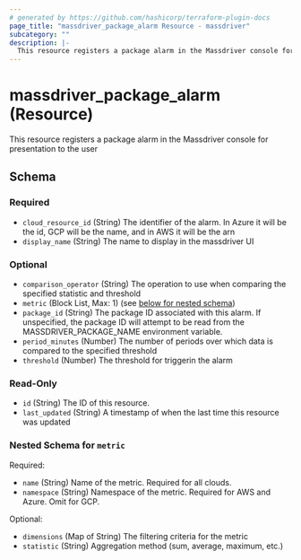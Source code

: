 ```yaml
---
# generated by https://github.com/hashicorp/terraform-plugin-docs
page_title: "massdriver_package_alarm Resource - massdriver"
subcategory: ""
description: |-
  This resource registers a package alarm in the Massdriver console for presentation to the user
---
```


# massdriver_package_alarm (Resource)

This resource registers a package alarm in the Massdriver console for presentation to the user



<!-- schema generated by tfplugindocs -->
## Schema

### Required

- `cloud_resource_id` (String) The identifier of the alarm. In Azure it will be the id, GCP will be the name, and in AWS it will be the arn
- `display_name` (String) The name to display in the massdriver UI

### Optional

- `comparison_operator` (String) The operation to use when comparing the specified statistic and threshold
- `metric` (Block List, Max: 1) (see [below for nested schema](#nestedblock--metric))
- `package_id` (String) The package ID associated with this alarm. If unspecified, the package ID will attempt to be read from the MASSDRIVER_PACKAGE_NAME environment variable.
- `period_minutes` (Number) The number of periods over which data is compared to the specified threshold
- `threshold` (Number) The threshold for triggerin the alarm

### Read-Only

- `id` (String) The ID of this resource.
- `last_updated` (String) A timestamp of when the last time this resource was updated

<a id="nestedblock--metric"></a>
### Nested Schema for `metric`

Required:

- `name` (String) Name of the metric. Required for all clouds.
- `namespace` (String) Namespace of the metric. Required for AWS and Azure. Omit for GCP.

Optional:

- `dimensions` (Map of String) The filtering criteria for the metric
- `statistic` (String) Aggregation method (sum, average, maximum, etc.)
